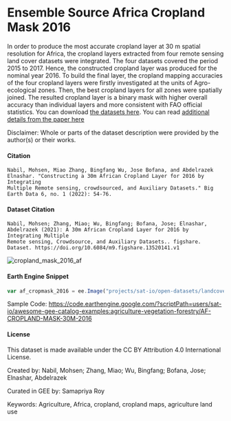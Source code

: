 # Ensemble Source Africa Cropland Mask 2016

In order to produce the most accurate cropland layer at 30 m spatial resolution for Africa, the cropland layers extracted from four remote sensing land cover datasets were integrated. The four datasets covered the period 2015 to 2017. Hence, the constructed cropland layer was produced for the nominal year 2016. To build the final layer, the cropland mapping accuracies of the four cropland layers were firstly investigated at the units of Agro-ecological zones. Then, the best cropland layers for all zones were spatially joined. The resulted cropland layer is a binary mask with higher overall accuracy than individual layers and more consistent with FAO official statistics. You can download [the datasets here](https://figshare.com/articles/dataset/A_30m_African_Cropland_Layer_for_2016_by_Integrating_Multiple_Remote_sensing_Crowdsource_and_Auxiliary_Datasets_/13520141). You can read [additional details from the paper here](https://www.tandfonline.com/doi/citedby/10.1080/20964471.2021.1914400)

Disclaimer: Whole or parts of the dataset description were provided by the author(s) or their works.

#### Citation

```
Nabil, Mohsen, Miao Zhang, Bingfang Wu, Jose Bofana, and Abdelrazek Elnashar. "Constructing a 30m African Cropland Layer for 2016 by Integrating
Multiple Remote sensing, crowdsourced, and Auxiliary Datasets." Big Earth Data 6, no. 1 (2022): 54-76.
```

#### Dataset Citation

```
Nabil, Mohsen; Zhang, Miao; Wu, Bingfang; Bofana, Jose; Elnashar, Abdelrazek (2021): A 30m African Cropland Layer for 2016 by Integrating Multiple
Remote sensing, Crowdsource, and Auxiliary Datasets.. figshare. Dataset. https://doi.org/10.6084/m9.figshare.13520141.v1
```

![cropland_mask_2016_af](https://github.com/samapriya/awesome-gee-community-datasets/assets/6677629/fee77abf-89d6-4c34-83ba-32cee901adc7)

#### Earth Engine Snippet

```js
var af_cropmask_2016 = ee.Image("projects/sat-io/open-datasets/landcover/AF_Cropland_mask_30m_2016_v3");
```

Sample Code: https://code.earthengine.google.com/?scriptPath=users/sat-io/awesome-gee-catalog-examples:agriculture-vegetation-forestry/AF-CROPLAND-MASK-30M-2016

#### License
This dataset is made available under the CC BY Attribution 4.0 International License.

Created by: Nabil, Mohsen; Zhang, Miao; Wu, Bingfang; Bofana, Jose; Elnashar, Abdelrazek

Curated in GEE by: Samapriya Roy

Keywords: Agriculture, Africa, cropland, cropland maps, agriculture land use
